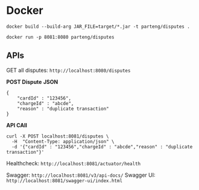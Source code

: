 # Docker

```console
docker build --build-arg JAR_FILE=target/*.jar -t parteng/disputes .

docker run -p 8081:8080 parteng/disputes
```

## APIs

GET all disputes: `http://localhost:8080/disputes`

**POST Dispute**
**JSON**

```console
{
    "cardId" : "123456", 
    "chargeId" : "abcde",
    "reason" : "duplicate transaction"
}
```

**API CAll**

```console
curl -X POST localhost:8081/disputes \
  -H  "Content-Type: application/json" \
  -d '{"cardId" : "123456","chargeId" : "abcde","reason" : "duplicate transaction"}'
```

Healthcheck: `http://localhost:8081/actuator/health`

Swagger: `http://localhost:8081/v3/api-docs/`
Swagger UI: `http://localhost:8081/swagger-ui/index.html`